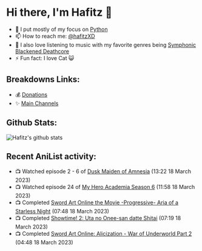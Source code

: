 # Hi there, I'm Hafitz 👋
- 🐍 I put mostly of my focus on [Python](https://python.org)
- 📫 How to reach me: [@hafitzXD](https://t.me/hafitzXD)
- 🎵 I also love listening to music with my favorite genres being [Symphonic Blackened Deathcore](https://youtu.be/qyYmS_iBcy4)
- ⚡ Fun fact: I love Cat 😺

## Breakdowns Links:
- 💰 [Donations](https://t.me/TheBreakdowns/2)
- ✨ [Main Channels](https://t.me/TheBreakdowns)

## Github Stats:
![Hafitz's github stats](https://github-readme-stats.vercel.app/api?username=breakdowns&show_icons=true&count_private=true&bg_color=00000000&text_color=777)

## Recent AniList activity:
<!-- ANILIST_ACTIVITY:start -->

-   📺 Watched episode 2 - 6 of [Dusk Maiden of Amnesia](https://anilist.co/anime/12445) (13:22 18 March 2023)
-   📺 Watched episode 24 of [My Hero Academia Season 6](https://anilist.co/anime/139630) (11:58 18 March 2023)
-   📺 Completed [Sword Art Online the Movie -Progressive- Aria of a Starless Night](https://anilist.co/anime/124140) (07:48 18 March 2023)
-   📺 Completed [Showtime! 2: Uta no Onee-san datte Shitai](https://anilist.co/anime/142136) (07:19 18 March 2023)
-   📺 Completed [Sword Art Online: Alicization - War of Underworld Part 2](https://anilist.co/anime/114308) (04:48 18 March 2023)

<!-- ANILIST_ACTIVITY:end -->
